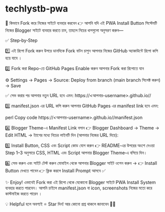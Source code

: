 # techlystb-pwa

🔄 কিভাবে Fork করে নিজের সাইটে ব্যবহার করবেন 👉 আপনি যদি এই PWA Install Button সিস্টেমটি নিজের Blogger সাইটে ব্যবহার করতে চান, তাহলে নিচের ধাপগুলো অনুসরণ করুন—

✅ Step‑by‑Step

1️⃣ এই রিপো Fork করুন উপরে ডানদিকে Fork বাটন চাপুন আপনার নিজের GitHub অ্যাকাউন্টে রিপো কপি হয়ে যাবে ।

2️⃣ Fork করা Repo-তে GitHub Pages Enable করুন আপনার Fork করা রিপোতে যান

⚙️ Settings → Pages → Source: Deploy from branch (main branch সিলেক্ট করুন) → Save

✅ সেভ করার পর আপনার নতুন URL হবে এমন:
https://<আপনার-username>.github.io/<fork-kora-repo>/

3️⃣ manifest.json এর URL কপি করুন আপনার GitHub Pages এর manifest link হবে এমন:

perl Copy code
https://<আপনার-username>.github.io/<fork-kora-repo>/manifest.json

4️⃣ Blogger Theme-এ Manifest Link বসান 👉 Blogger Dashboard → Theme → Edit HTML → <head> ট্যাগের মধ্যে নিচের লাইনটি দিন (আপনার নিজের URL দিয়ে):
<link rel="manifest" href="https://<আপনার-username>.github.io/<fork-kora-repo>/manifest.json"> <meta name="theme-color" content="#007bff">

5️⃣ Install Button, CSS এবং Script কোড যোগ করুন 👉 README‑এর উপরের অংশে দেওয়া Step 1–3 অনুসারে CSS, HTML এবং Script আপনার Blogger Theme‑এ বসিয়ে দিন।

6️⃣ সেভ করুন এবং সাইট টেস্ট করুন মোবাইল থেকে আপনার Blogger সাইট ওপেন করুন → 👉 Install Button দেখতে পাবেন 👉 ক্লিক করলে Install Prompt আসবে ✅

✨ Enjoy! এভাবেই Fork করা এই রিপো থেকে যেকোনো Blogger সাইটে PWA Install System ব্যবহার করতে পারবেন। আপনি চাইলে manifest.json বা icon, screenshots নিজের মতো করে কাস্টমাইজ করতে পারেন ।

💡 Helpful হলে অবশ্যই ⭐ Star দিন! আর কোনো প্রশ্ন থাকলে জানাবেন 🚀🔥
















